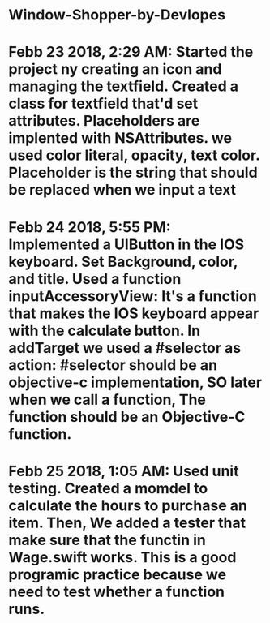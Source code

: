 # Window-Shopper-by-Devlopes
# Febb 23 2018, 2:29 AM: Started the project ny creating an icon and managing the textfield. Created a class for textfield that'd set attributes. Placeholders are implented with NSAttributes. we used color literal, opacity, text color. Placeholder is the string that should be replaced when we input a text 
# Febb 24 2018, 5:55 PM: Implemented a UIButton in the IOS keyboard. Set Background, color, and title. Used a function inputAccessoryView: It's a function that makes the IOS keyboard appear with the calculate button. In addTarget we used a #selector as action: #selector should be an objective-c implementation, SO later when we call a function, The function should be an Objective-C function.
# Febb 25 2018, 1:05 AM: Used unit testing. Created a momdel to calculate the hours to purchase an item. Then, We added a tester that make sure that the functin in Wage.swift works. This is a good programic practice because we need to test whether a function runs. 
